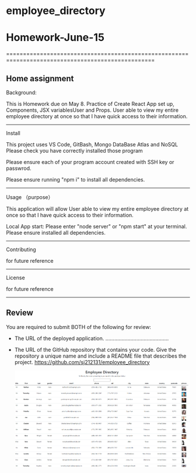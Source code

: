 # employee_directory

# Homework-June-15

==================================================================================================

## Home assignment

Background:

This is Homework due on May 8. Practice of Create React App set up, Components, JSX variablesUser and Props. User able to view my entire employee directory at once so that I have quick access to their information.

---

Install

This project uses VS Code, GitBash, Mongo DataBase Atlas and NoSQL Please check you have correctly installed those program

Please ensure each of your program account created with SSH key or passwrod.

Please ensure running "npm i" to install all dependencies.

---

Usage （purpose）

This application will allow User able to view my entire employee directory at once so that I have quick access to their information.

Local App start: Please enter "node server" or "npm start" at your terminal. Please ensure installed all dependencies.

---

Contributing

for future reference

---

License

for future reference

---

## Review

You are required to submit BOTH of the following for review:

- The URL of the deployed application.
  ...........................................
- The URL of the GitHub repository that contains your code. Give the repository a unique name and include a README file that describes the project.
  https://github.com/sj212131/employee_directory

  ![screenshot](./screenshot/ss1.png)
